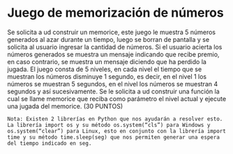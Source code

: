# Juego de memorización de números
Se solicita a ud construir un memorice, este juego le muestra 5 números generados al azar durante un tiempo, luego se borran de pantalla y se solicita al usuario ingresar la cantidad de números. Si el usuario acierta los números generados se muestra un mensaje indicando que recibe premio, en caso contrario, se muestra un mensaje diciendo que ha perdido la jugada. El juego consta de 5 niveles, en cada nivel el tiempo que se muestran los números disminuye 1 segundo, es decir, en el nivel 1 los números se muestran 5 segundos, en el nivel los números se muestran 4 segundos y así sucesivamente. Se le solicita a ud construir una función la cual se llame memorice que reciba como parámetro el nivel actual y ejecute una jugada del memorice. (30 PUNTOS)
````
Nota: Existen 2 librerías en Python que nos ayudarán a resolver esto. 
La librería import os y su método os.system(“cls”) para Windows y os.system(“clear”) para Linux, esto en conjunto con la librería import time y su método time.sleep(seg) que nos permiten generar una espera del tiempo indicado en seg.
````

 
